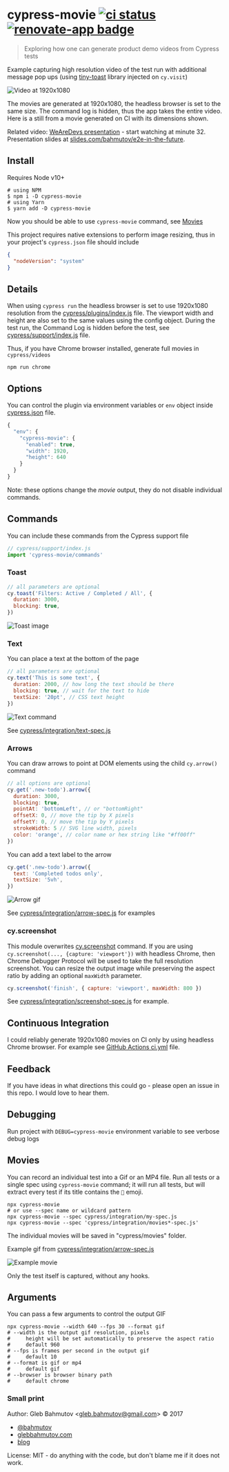 # cypress-movie [![ci status][ci image]][ci url] [![renovate-app badge][renovate-badge]][renovate-app]

> Exploring how one can generate product demo videos from Cypress tests

Example capturing high resolution video of the test run with additional message pop ups (using [tiny-toast](https://github.com/bahmutov/tiny-toast) library injected on `cy.visit`)

![Video at 1920x1080](images/movie-screenshot.png)

The movies are generated at 1920x1080, the headless browser is set to the same size. The command log is hidden, thus the app takes the entire video. Here is a still from a movie generated on CI with its dimensions shown.

Related video: [WeAreDevs presentation](https://youtu.be/p38bIMC-YOU?t=1949) - start watching at minute 32. Presentation slides at [slides.com/bahmutov/e2e-in-the-future](https://slides.com/bahmutov/e2e-in-the-future).

## Install

Requires Node v10+

```shell
# using NPM
$ npm i -D cypress-movie
# using Yarn
$ yarn add -D cypress-movie
```

Now you should be able to use `cypress-movie` command, see [Movies](#movies)

This project requires native extensions to perform image resizing, thus in your project's `cypress.json` file should include

```json
{
  "nodeVersion": "system"
}
```

## Details

When using `cypress run` the headless browser is set to use 1920x1080 resolution from the [cypress/plugins/index.js](cypress/plugins/index.js) file. The viewport width and height are also set to the same values using the config object. During the test run, the Command Log is hidden before the test, see [cypress/support/index.js](cypress/support/index.js) file.

Thus, if you have Chrome browser installed, generate full movies in `cypress/videos`

```shell
npm run chrome
```

## Options

You can control the plugin via environment variables or `env` object inside [cypress.json](cypress.json) file.

```js
{
  "env": {
    "cypress-movie": {
      "enabled": true,
      "width": 1920,
      "height": 640
    }
  }
}
```

Note: these options change the _movie_ output, they do not disable individual commands.

## Commands

You can include these commands from the Cypress support file

```js
// cypress/support/index.js
import 'cypress-movie/commands'
```

### Toast

```js
// all parameters are optional
cy.toast('Filters: Active / Completed / All', {
  duration: 3000,
  blocking: true,
})
```

![Toast image](images/toast.png)

### Text

You can place a text at the bottom of the page

```javascript
// all parameters are optional
cy.text('This is some text', {
  duration: 2000, // how long the text should be there
  blocking: true, // wait for the text to hide
  textSize: '20pt', // CSS text height
})
```

![Text command](gifs/text.gif)

See [cypress/integration/text-spec.js](cypress/integration/text-spec.js)

### Arrows

You can draw arrows to point at DOM elements using the child `cy.arrow()` command

```js
// all options are optional
cy.get('.new-todo').arrow({
  duration: 3000,
  blocking: true,
  pointAt: 'bottomLeft', // or "bottomRight"
  offsetX: 0, // move the tip by X pixels
  offsetY: 0, // move the tip by Y pixels
  strokeWidth: 5 // SVG line width, pixels
  color: 'orange', // color name or hex string like "#ff00ff"
})
```

You can add a text label to the arrow

```js
cy.get('.new-todo').arrow({
  text: 'Completed todos only',
  textSize: '5vh',
})
```

![Arrow gif](gifs/arrows-from-different-directions-movie.gif)

See [cypress/integration/arrow-spec.js](cypress/integration/arrow-spec.js) for examples

### cy.screenshot

This module overwrites [cy.screenshot](https://on.cypress.io/screenshot) command. If you are using `cy.screenshot(..., {capture: 'viewport'})` with headless Chrome, then Chrome Debugger Protocol will be used to take the full resolution screenshot. You can resize the output image while preserving the aspect ratio by adding an optional `maxWidth` parameter.

```js
cy.screenshot('finish', { capture: 'viewport', maxWidth: 800 })
```

See [cypress/integration/screenshot-spec.js](cypress/integration/screenshot-spec.js) for example.

## Continuous Integration

I could reliably generate 1920x1080 movies on CI only by using headless Chrome browser. For example see [GitHub Actions ci.yml](.github/workflows/ci.yml) file.

## Feedback

If you have ideas in what directions this could go - please open an issue in this repo. I would love to hear them.

## Debugging

Run project with `DEBUG=cypress-movie` environment variable to see verbose debug logs

## Movies

You can record an individual test into a Gif or an MP4 file. Run all tests or a single spec using `cypress-movie` command; it will run all tests, but will extract every test if its title contains the `🎥` emoji.

```
npx cypress-movie
# or use --spec name or wildcard pattern
npx cypress-movie --spec cypress/integration/my-spec.js
npx cypress-movie --spec 'cypress/integration/movies*-spec.js'
```

The individual movies will be saved in "cypress/movies" folder.

Example gif from [cypress/integration/arrow-spec.js](cypress/integration/arrow-spec.js)

![Example movie](gifs/arrows-from-different-directions-movie.gif)

Only the test itself is captured, without any hooks.

## Arguments

You can pass a few arguments to control the output GIF

```shell
npx cypress-movie --width 640 --fps 30 --format gif
# --width is the output gif resolution, pixels
#     height will be set automatically to preserve the aspect ratio
#     default 960
# --fps is frames per second in the output gif
#     default 10
# --format is gif or mp4
#     default gif
# --browser is browser binary path
#     default chrome
```

### Small print

Author: Gleb Bahmutov &lt;gleb.bahmutov@gmail.com&gt; &copy; 2017

- [@bahmutov](https://twitter.com/bahmutov)
- [glebbahmutov.com](https://glebbahmutov.com)
- [blog](https://glebbahmutov.com/blog)

License: MIT - do anything with the code, but don't blame me if it does not work.

[ci image]: https://github.com/bahmutov/cypress-movie/workflows/ci/badge.svg?branch=master
[ci url]: https://github.com/bahmutov/cypress-movie/actions
[renovate-badge]: https://img.shields.io/badge/renovate-app-blue.svg
[renovate-app]: https://renovateapp.com/
